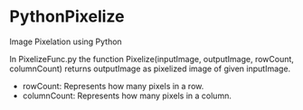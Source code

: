 # PythonPixelize
Image Pixelation using Python

In PixelizeFunc.py the function Pixelize(inputImage, outputImage, rowCount, columnCount) returns outputImage as pixelized image of given inputImage.
- rowCount: Represents how many pixels in a row.
- columnCount: Represents how many pixels in a column.
